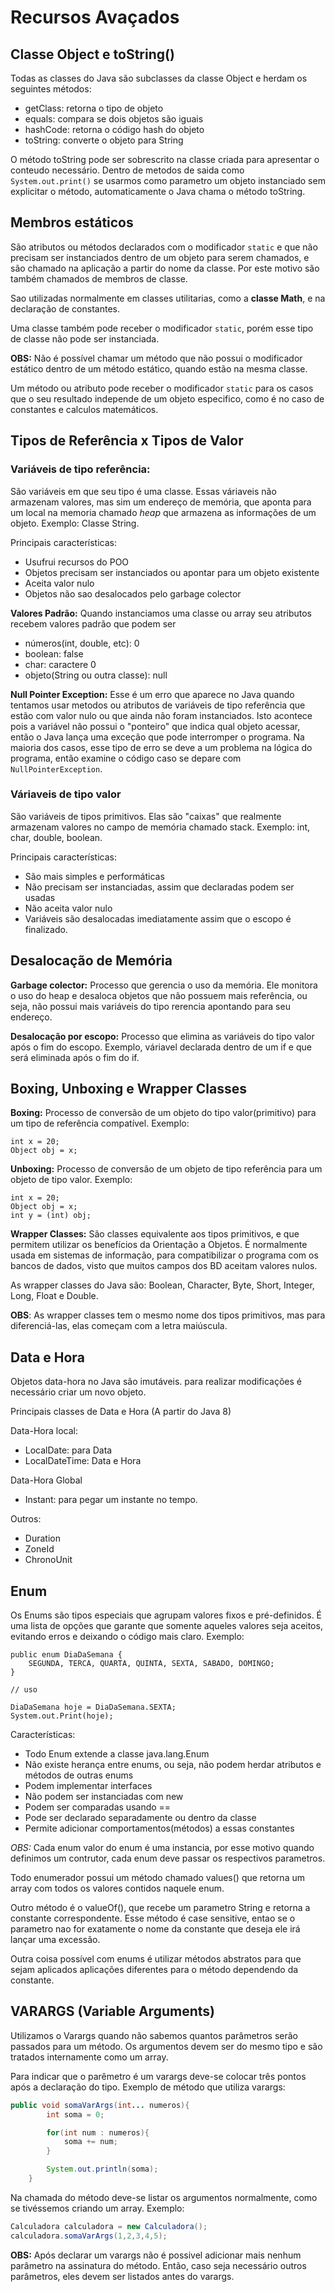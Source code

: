 # Recursos Avaçados

## Classe Object e toString()

Todas as classes do Java são subclasses da classe Object e herdam os seguintes métodos:

* getClass: retorna o tipo de objeto
* equals: compara se dois objetos são iguais
* hashCode: retorna o código hash do objeto
* toString: converte o objeto para String

O método toString pode ser sobrescrito na classe criada para apresentar o conteudo necessário. Dentro de metodos de saida como `System.out.print()` se usarmos como parametro um objeto instanciado sem explicitar o método, automaticamente o Java chama o método toString. 

## Membros estáticos

São atributos ou métodos declarados com o modificador `static` e que não precisam ser instanciados dentro de um objeto para serem chamados, e são chamado na aplicação a partir do nome da classe. Por este motivo são também chamados de membros de classe.

Sao utilizadas normalmente em classes utilitarias, como a **classe Math**, e na declaração de constantes.

Uma classe também pode receber o modificador `static`, porém esse tipo de classe não pode ser instanciada.

**OBS:** Não é possível chamar um método que não possui o modificador estático dentro de um método estático, quando estão na mesma classe.

Um método ou atributo pode receber o modificador `static` para os casos que o seu resultado independe de um objeto especifico, como é no caso de constantes e calculos matemáticos.

## Tipos de Referência x Tipos de Valor

### **Variáveis de tipo referência:** 

São variáveis em que seu tipo é uma classe. Essas váriaveis não armazenam valores, mas sim um endereço de memória, que aponta para um local na memoria chamado *heap* que armazena as informações de um objeto. Exemplo: Classe String.

Principais características:

- Usufrui recursos do POO
- Objetos precisam ser instanciados ou apontar para um objeto existente
- Aceita valor nulo
- Objetos não sao desalocados pelo garbage colector

**Valores Padrão:** Quando instanciamos uma classe ou array seu atributos recebem valores padrão que podem ser
- números(int, double, etc): 0
- boolean: false
- char: caractere 0
- objeto(String ou outra classe): null

**Null Pointer Exception:** Esse é um erro que aparece no Java quando tentamos usar metodos ou atributos de variáveis de tipo referência que estão com valor nulo ou que ainda não foram instanciados. Isto acontece pois a variável não possui o "ponteiro" que indica qual objeto acessar, então o Java lança uma exceção que pode interromper o programa. Na maioria dos casos, esse tipo de erro se deve a um problema na lógica do programa, então examine o código caso se depare com `NullPointerException`.

### **Váriaveis de tipo valor** 

São variáveis de tipos primitivos. Elas são "caixas" que realmente armazenam valores no campo de memória chamado stack. Exemplo: int, char, double, boolean.

Principais características: 

- São mais simples e performáticas
- Não precisam ser instanciadas, assim que declaradas podem ser usadas
- Não aceita valor nulo
- Variáveis são desalocadas imediatamente assim que o escopo é finalizado.

## Desalocação de Memória

**Garbage colector:** Processo que gerencia o uso da memória. Ele monitora o uso do heap e desaloca objetos que não possuem mais referência, ou seja, não possui mais variáveis do tipo rerencia apontando para seu endereço.

**Desalocação por escopo:** Processo que elimina as variáveis do tipo valor após o fim do escopo. Exemplo, váriavel declarada dentro de um if e que será eliminada após o fim do if.

## Boxing, Unboxing e Wrapper Classes

**Boxing:** Processo de conversão de um objeto do tipo valor(primitivo) para um tipo de referência compatível. Exemplo:

```
int x = 20;
Object obj = x;
```

**Unboxing:** Processo de conversão de um objeto de tipo referência para um objeto de tipo valor. Exemplo:

```
int x = 20;
Object obj = x;
int y = (int) obj;
```

**Wrapper Classes:** São classes equivalente aos tipos primitivos, e que permitem utilizar os benefícios da Orientação a Objetos. É normalmente usada em sistemas de informação, para compatibilizar o programa com os bancos de dados, visto que muitos campos dos BD aceitam valores nulos.

As wrapper classes do Java são: Boolean, Character, Byte, Short, Integer, Long, Float e Double.

**OBS**: As wrapper classes tem o mesmo nome dos tipos primitivos, mas para diferenciá-las, elas começam com a letra maiúscula.

## Data e Hora 

Objetos data-hora no Java são imutáveis. para realizar modificações é necessário criar um novo objeto.

Principais classes de Data e Hora (A partir do Java 8)

Data-Hora local:

- LocalDate: para Data
- LocalDateTime: Data e Hora

Data-Hora Global

- Instant: para pegar um instante no tempo.

Outros:

- Duration
- ZoneId
- ChronoUnit

## Enum 

Os Enums são tipos especiais que agrupam valores fixos e pré-definidos. É uma lista de opções que garante que somente aqueles valores seja aceitos, evitando erros e deixando o código mais claro. Exemplo:

```
public enum DiaDaSemana {
    SEGUNDA, TERCA, QUARTA, QUINTA, SEXTA, SABADO, DOMINGO;
}

// uso

DiaDaSemana hoje = DiaDaSemana.SEXTA;
System.out.Print(hoje);
```

Características:

* Todo Enum extende a classe java.lang.Enum
* Não existe herança entre enums, ou seja, não podem herdar atributos e métodos de outras enums
* Podem implementar interfaces
* Não podem ser instanciadas com new
* Podem ser comparadas usando ==
* Pode ser declarado separadamente ou dentro da classe
* Permite adicionar comportamentos(métodos) a essas constantes

*OBS:* Cada enum valor do enum é uma instancia, por esse motivo quando definimos um contrutor, cada enum deve passar os respectivos parametros.

Todo enumerador possui um método chamado values() que retorna um array com todos os valores contidos naquele enum.

Outro método é o valueOf(), que recebe um parametro String e retorna a constante correspondente. Esse método é case sensitive, entao se o parametro nao for exatamente o nome da constante que deseja ele irá lançar uma excessão.

Outra coisa possível com enums é utilizar métodos abstratos para que sejam aplicados aplicações diferentes para o método dependendo da constante.

## VARARGS (Variable Arguments)

Utilizamos o Varargs quando não sabemos quantos parâmetros serão passados para um método. Os argumentos devem ser do mesmo tipo e são tratados internamente como um array.

Para indicar que o parêmetro é um varargs deve-se colocar três pontos após a declaração do tipo. Exemplo de método que utiliza varargs:

```java
public void somaVarArgs(int... numeros){
        int soma = 0;

        for(int num : numeros){
            soma += num;
        }

        System.out.println(soma);
    }
```

Na chamada do método deve-se listar os argumentos normalmente, como se tivéssemos criando um array. Exemplo:

```java
Calculadora calculadora = new Calculadora();
calculadora.somaVarArgs(1,2,3,4,5);
```

**OBS:** Após declarar um varargs não é possivel adicionar mais nenhum parâmetro na assinatura do método. Então, caso seja necessário outros parâmetros, eles devem ser listados antes do varargs.